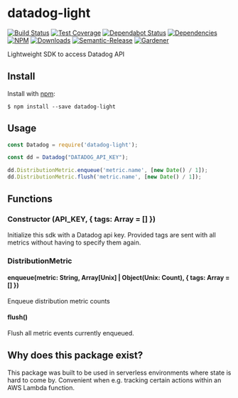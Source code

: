 # datadog-light

[![Build Status](https://circleci.com/gh/blackflux/datadog-light.png?style=shield)](https://circleci.com/gh/blackflux/datadog-light)
[![Test Coverage](https://img.shields.io/coveralls/blackflux/datadog-light/master.svg)](https://coveralls.io/github/blackflux/datadog-light?branch=master)
[![Dependabot Status](https://api.dependabot.com/badges/status?host=github&repo=blackflux/datadog-light)](https://dependabot.com)
[![Dependencies](https://david-dm.org/blackflux/datadog-light/status.svg)](https://david-dm.org/blackflux/datadog-light)
[![NPM](https://img.shields.io/npm/v/datadog-light.svg)](https://www.npmjs.com/package/datadog-light)
[![Downloads](https://img.shields.io/npm/dt/datadog-light.svg)](https://www.npmjs.com/package/datadog-light)
[![Semantic-Release](https://github.com/blackflux/js-gardener/blob/master/assets/icons/semver.svg)](https://github.com/semantic-release/semantic-release)
[![Gardener](https://github.com/blackflux/js-gardener/blob/master/assets/badge.svg)](https://github.com/blackflux/js-gardener)

Lightweight SDK to access Datadog API

## Install

Install with [npm](https://www.npmjs.com/):

    $ npm install --save datadog-light

## Usage

<!-- eslint-disable-next-line import/no-unresolved, import/no-extraneous-dependencies -->
```js
const Datadog = require('datadog-light');

const dd = Datadog("DATADOG_API_KEY");

dd.DistributionMetric.enqueue('metric.name', [new Date() / 1]);
dd.DistributionMetric.flush('metric.name', [new Date() / 1]);
```

## Functions

### Constructor (API_KEY, { tags: Array = [] })

Initialize this sdk with a Datadog api key. Provided tags are sent with all metrics without having to specify them again.

### DistributionMetric

#### enqueue(metric: String, Array[Unix] | Object(Unix: Count), { tags: Array = [] })

Enqueue distribution metric counts

#### flush()

Flush all metric events currently enqueued.

## Why does this package exist?

This package was built to be used in serverless environments where state is hard to come by. Convenient when e.g. tracking certain actions within an AWS Lambda function.
